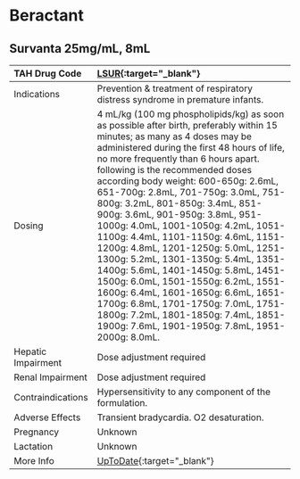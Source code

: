 # Beractant

## Survanta 25mg/mL, 8mL

| TAH Drug Code      | [LSUR](https://www.tahsda.org.tw/drugs/hissearch.php?drug_code=LSUR){:target="_blank"}                                                                                                                                                                                                                                                                                                                                                                                                                                                                                                                                                                                                                                                                                                                           |
|:-------------------|:-----------------------------------------------------------------------------------------------------------------------------------------------------------------------------------------------------------------------------------------------------------------------------------------------------------------------------------------------------------------------------------------------------------------------------------------------------------------------------------------------------------------------------------------------------------------------------------------------------------------------------------------------------------------------------------------------------------------------------------------------------------------------------------------------------------------|
| Indications        | Prevention & treatment of respiratory distress syndrome in premature infants.                                                                                                                                                                                                                                                                                                                                                                                                                                                                                                                                                                                                                                                                                                                                    |
| Dosing             | 4 mL/kg (100 mg phospholipids/kg) as soon as possible after birth, preferably within 15 minutes; as many as 4 doses may be administered during the first 48 hours of life, no more frequently than 6 hours apart. following is the recommended doses according body weight: 600-650g: 2.6mL, 651-700g: 2.8mL, 701-750g: 3.0mL, 751-800g: 3.2mL, 801-850g: 3.4mL, 851-900g: 3.6mL, 901-950g: 3.8mL, 951-1000g: 4.0mL, 1001-1050g: 4.2mL, 1051-1100g: 4.4mL, 1101-1150g: 4.6mL, 1151-1200g: 4.8mL, 1201-1250g: 5.0mL, 1251-1300g: 5.2mL, 1301-1350g: 5.4mL, 1351-1400g: 5.6mL, 1401-1450g: 5.8mL, 1451-1500g: 6.0mL, 1501-1550g: 6.2mL, 1551-1600g: 6.4mL, 1601-1650g: 6.6mL, 1651-1700g: 6.8mL, 1701-1750g: 7.0mL, 1751-1800g: 7.2mL, 1801-1850g: 7.4mL, 1851-1900g: 7.6mL, 1901-1950g: 7.8mL, 1951-2000g: 8.0mL. |
| Hepatic Impairment | Dose adjustment required                                                                                                                                                                                                                                                                                                                                                                                                                                                                                                                                                                                                                                                                                                                                                                                         |
| Renal Impairment   | Dose adjustment required                                                                                                                                                                                                                                                                                                                                                                                                                                                                                                                                                                                                                                                                                                                                                                                         |
| Contraindications  | Hypersensitivity to any component of the formulation.                                                                                                                                                                                                                                                                                                                                                                                                                                                                                                                                                                                                                                                                                                                                                            |
| Adverse Effects    | Transient bradycardia. O2 desaturation.                                                                                                                                                                                                                                                                                                                                                                                                                                                                                                                                                                                                                                                                                                                                                                          |
| Pregnancy          | Unknown                                                                                                                                                                                                                                                                                                                                                                                                                                                                                                                                                                                                                                                                                                                                                                                                          |
| Lactation          | Unknown                                                                                                                                                                                                                                                                                                                                                                                                                                                                                                                                                                                                                                                                                                                                                                                                          |
| More Info          | [UpToDate](https://www.uptodate.com/contents/beractant-drug-information){:target="_blank"}                                                                                                                                                                                                                                                                                                                                                                                                                                                                                                                                                                                                                                                                                                                       |

